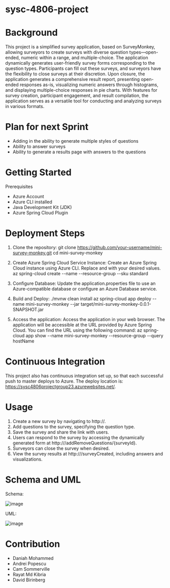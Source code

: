 # sysc-4806-project

# Background

This project is a simplified survey application, based on SurveyMonkey, allowing surveyors to create surveys with diverse question types—open-ended, numeric within a range, and multiple-choice. The application dynamically generates user-friendly survey forms corresponding to the question types. Participants can fill out these surveys, and surveyors have the flexibility to close surveys at their discretion. Upon closure, the application generates a comprehensive result report, presenting open-ended responses as-is, visualizing numeric answers through histograms, and displaying multiple-choice responses in pie charts. With features for survey creation, participant engagement, and result compilation, the application serves as a versatile tool for conducting and analyzing surveys in various formats.

# Plan for next Sprint

- Adding in the ability to generate multiple styles of questions
- Ability to answer surveys
- Ability to generate a results page with answers to the questions
  
# Getting Started

Prerequisites
  - Azure Account
  - Azure CLI installed
  - Java Development Kit (JDK)
  - Azure Spring Cloud Plugin

# Deployment Steps

  1. Clone the repository:
      git clone https://github.com/your-username/mini-survey-monkey.git
      cd mini-survey-monkey
  2. Create Azure Spring Cloud Service Instance:
       Create an Azure Spring Cloud instance using Azure CLI. Replace <your-resource-group> and <your-service-instance> with your desired values.
       az spring-cloud create --name <your-service-instance> --resource-group <your-resource-group> --sku standard
  3. Configure Database:
       Update the application.properties file to use an Azure-compatible database or configure an Azure Database service.
  5. Build and Deploy:
     ./mvnw clean install
      az spring-cloud app deploy --name mini-survey-monkey --jar target/mini-survey-monkey-0.0.1-SNAPSHOT.jar

  6. Access the application: Access the application in your web browser.
       The application will be accessible at the URL provided by Azure Spring Cloud. You can find the URL using the following command:
           az spring-cloud app show --name mini-survey-monkey --resource-group <your-resource-group> --query hostName

# Continuous Integration

This project also has continuous integration set up, so that each successful push to master deploys to Azure. The deploy location is: https://sysc4806projectgroup23.azurewebsites.net/.

# Usage

  1. Create a new survey by navigating to http://<your-app-url>.
  2. Add questions to the survey, specifying the question type.
  3. Save the survey and share the link with users.
  4. Users can respond to the survey by accessing the dynamically generated form at http://<your-app-url>/addRemoveQuestions/{surveyId}.
  5. Surveyors can close the survey when desired.
  6. View the survey results at http://<your-app-url>/surveyCreated, including answers and visualizations.

# Schema and UML
Schema:

![image](https://github.com/Andrei486/sysc-4806-project/assets/78574494/c15f844f-bbd4-4909-92be-e353691111da)

UML:

![image](https://github.com/Andrei486/sysc-4806-project/assets/78574494/d9482579-2a5d-4898-b1f2-834a3e7734f0)


# Contribution

  - Daniah Mohammed
  - Andrei Popescu
  - Cam Sommerville
  - Rayat Md Kibria
  - David Birinberg
